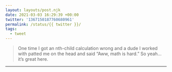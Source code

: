 ```yaml
---
layout: layouts/post.njk
date: 2021-03-03 16:29:39 +00:00
twitter: '1367150187760680961'
permalink: /status/{{ twitter }}/
tags: 
  - tweet
---
```


> One time I got an nth-child calculation wrong and a dude I worked with patted me on the head and said “Aww, math is hard.” So yeah... it’s great here.

---
